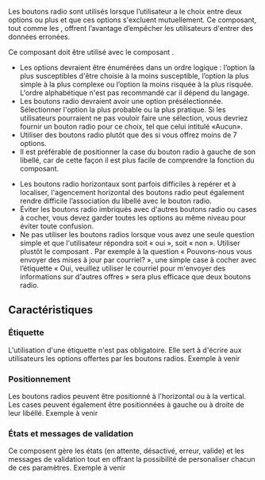 Les boutons radio sont utilisés lorsque l’utilisateur a le choix entre deux options ou plus et que ces options s'excluent mutuellement. Ce composant, tout comme les <modul-go name="m-checkbox"></modul-go>, offrent l’avantage d’empêcher les utilisateurs d'entrer des données erronées.

Ce composant doit être utilisé avec le composant <modul-go name="m-radio"></modul-go>.

<modul-do>
    <ul>
        <li>Les options devraient être énumérées dans un ordre logique&nbsp;: l’option la plus susceptibles d'être choisie à la moins susceptible, l’option la plus simple à la plus complexe ou l’option la moins risquée à la plus risquée. L'ordre alphabétique n'est pas recommandé car il dépend du langage.</li>
        <li>Les boutons radio devraient avoir une option présélectionnée. Sélectionner l'option la plus probable ou la plus pratique. Si les utilisateurs pourraient ne pas vouloir faire une sélection, vous devriez fournir un bouton radio pour ce choix, tel que celui intitulé «Aucun».</li>
        <li>Utiliser des boutons radio plutôt que des <modul-go name="m-dropdown"></modul-go> si vous offrez moins de 7 options.</li>
        <li>Il est préférable de positionner la case du bouton radio à gauche de son libellé, car de cette façon il est plus facile de comprendre la fonction du composant.</li>
    </ul>
</modul-do>

<modul-dont>
    <ul>
        <li>Les boutons radio horizontaux sont parfois difficiles à repérer et à localiser, l'agencement horizontal des boutons radio peut également rendre difficile l’association du libellé avec le bouton radio.</li>
        <li>Éviter les boutons radio imbriqués avec d'autres boutons radio ou cases à cocher, vous devez garder toutes les options au même niveau pour éviter toute confusion.</li>
        <li>Ne pas utiliser les boutons radios lorsque vous avez une seule question simple et que l'utilisateur répondra soit «&nbsp;oui&nbsp;», soit «&nbsp;non&nbsp;». Utiliser plustôt le composant <modul-go name="m-checkbox"></modul-go>. Par exemple à la question «&nbsp;Pouvons-nous vous envoyer des mises à jour par courriel?&nbsp;», une simple case à cocher avec l’étiquette «&nbsp;Oui, veuillez utiliser le courriel pour m'envoyer des informations sur d'autres offres&nbsp;» sera plus efficace que deux boutons radio.</li>
    </ul>
</modul-dont>

## Caractéristiques

### Étiquette
L'utilisation d'une étiquette n'est pas obligatoire. Elle sert à d'écrire aux utilisateurs les options offertes par les boutons radios.
<m-message class="m-u--margin-top" skin="light" state="information">Exemple à venir</m-message>

### Positionnement
Les boutons radios peuvent être positionné à l'horizontal ou à la vertical. Les cases peuvent également être positionnées à gauche ou à droite de leur libéllé.
<m-message class="m-u--margin-top" skin="light" state="information">Exemple à venir</m-message>

### États et messages de validation
Ce composent gère les états (en attente, désactivé, erreur, valide) et les messages de validation tout en offrant la possibilité de personaliser chacun de ces paramètres.
<m-message class="m-u--margin-top" skin="light" state="information">Exemple à venir</m-message>